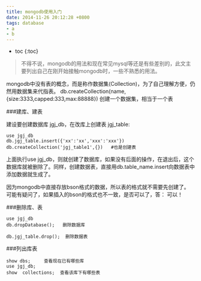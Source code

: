 ```yaml
---
title: mongodb使用入门
date: 2014-11-26 20:12:28 +0800
tags: database
- a
- b
---
```


* toc 
{:toc}


> 不得不说，mongodb的用法和现在常见mysql等还是有些差别的，此文主要列出自己在刚开始接触mongodb时，一些不熟悉的用法。

mongodb中没有表的概念，而是称作数据集(Collection)，为了自己理解方便，仍然用数据集来代指表。
db.createCollection(name,{size:3333,capped:333,max:88888})  创建一个数据集，相当于一个表

###建库、建表

建设要创建数据库 jgj_db，在改库上创建表 jgj_table:

    use jgj_db
    db.jgj_table.insert({'xx':'xx','xxx':'xxx'})
    db.createCollection('jgj_table1',{})   #也是创建表
   
上面执行use jgj_db，则就创建了数据库，如果没有后面的操作，在退出后，这个数据库就被删除了。同样，创建数据表，直接用db.table_name.insert向数据表中添加数据就生成了。

因为mongodb中直接存放bson格式的数据，所以表的格式就不需要先创建了。
可能有疑问了，如果插入的bson的格式也不一致，是否可以了，答： 可以！

###删除库、表

    use jgj_db
    db.dropDatabase();   删除数据库  
   
    db.jgj_table.drop();  删除数据表
   

###列出库表   

    show dbs;     查看现在已有哪些库
    use jgj_db;
    show  collections;  查看该库下有哪些表
